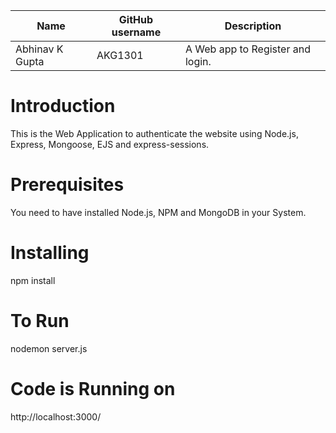 | Name | GitHub username | Description |
| ---- | --------------- | ----------- |
  Abhinav K Gupta |  AKG1301 | A Web app to Register and login.          
# **Introduction**
This is the Web Application to authenticate the website using Node.js, Express, Mongoose, EJS and express-sessions.

# **Prerequisites**
You need to have installed Node.js, NPM and MongoDB in your System.
# **Installing**
npm install
# To Run
nodemon server.js
# **Code is Running on**

http://localhost:3000/
